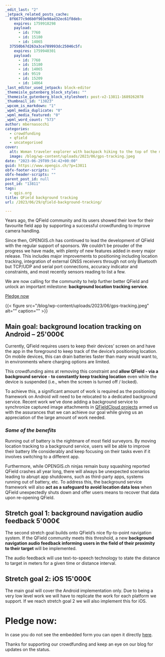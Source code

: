 ```yaml
---
_edit_last: "2"
_jetpack_related_posts_cache:
  8f6677c9d6b0f903e98ad32ec61f8deb:
    expires: 1759918298
    payload:
      - id: 7760
      - id: 15180
      - id: 14065
  37550b67d263a3ce789993dc25046c5f:
    expires: 1759940301
    payload:
      - id: 7760
      - id: 15180
      - id: 14065
      - id: 9519
      - id: 15209
      - id: 14064
_last_editor_used_jetpack: block-editor
_themeisle_gutenberg_block_styles: ""
_themeisle_gutenberg_block_stylesheet: post-v2-13811-1689262078
_thumbnail_id: "13823"
_wpcom_is_markdown: "1"
_wpml_media_duplicate: "0"
_wpml_media_featured: "0"
_wpml_word_count: "573"
author: mbernasocchi
categories:
  - crowdfunding
  - qfield
  - uncategorised
cover:
  alt: Woman traveler explorer with backpack hiking to the top of the mountain. Adventure weekend.
  image: /blog/wp-content/uploads/2023/06/gps-tracking.jpeg
date: "2023-06-29T09:54:42+00:00"
guid: https://www.opengis.ch/?p=13811
obfx-footer-scripts: ""
obfx-header-scripts: ""
parent_post_id: null
post_id: "13811"
tags:
  - qgis.org
title: QField background tracking
url: /2023/06/29/qfield-background-tracking/

---
```

Years ago, the QField community and its users showed their love for their favourite field app by supporting a successful crowdfunding to improve camera handling.

Since then, OPENGIS.ch has continued to lead the development of QField with the regular support of sponsors. We couldn’t be prouder of the progress we have made, with plenty of new features added in every major release. This includes major improvements to positioning including location tracking, integration of external GNSS receivers through not only Bluetooth but TCP/UDP and serial port connections, accuracy indicator and constraints, and most recently sensors reading to list a few.

We are now calling for the community to help further better QField and unlock an important milestone: **background location tracking service**.

[Pledge now](#pledge-now)

{{< figure src="/blog/wp-content/uploads/2023/06/gps-tracking.jpeg" alt="" caption="" >}}

## Main goal: background location tracking on Android – 25'000€

Currently, QField requires users to keep their devices’ screen on and have the app in the foreground to keep track of the device’s positioning location. On mobile devices, this can drain batteries faster than many would want to, in environments where charging options are limited.

This crowdfunding aims at removing this constraint and **allow QField - via a background service - to constantly keep tracking location** even while the device is suspended (i.e., when the screen is turned off / locked).

To achieve this, a significant amount of work is required as the positioning framework on Android will need to be relocated to a dedicated background service. Recent work we’ve done adding a background service to synchronize captured image attachments in [QFieldCloud projects](https://qfield.cloud/) armed us with the assurances that we can achieve our goal while giving us an appreciation of the large amount of work needed.

### _Some of the benefits_

Running out of battery is the nightmare of most field surveyors. By moving location tracking to a background service, users will be able to improve their battery life considerably and keep focusing on their tasks even if it involves switching to a different app.

Furthermore, while OPENGIS.ch ninjas remain busy squashing reported QField crashes all year long, there will always be unexpected scenarios leading to abrupt app shutdowns, such as third-party apps, systems running out of battery, etc. To address this, the background service framework will also **act as a safeguard to avoid location data loss** when QField unexpectedly shuts down and offer users means to recover that data upon re-opening QField.

## Stretch goal 1: background navigation audio feedback 5'000€

The second stretch goal builds onto QField’s nice fly-to-point navigation system. If the QField community meets this threshold, a new **background navigation audio feedback informing users in the field of their proximity to their target** will be implemented.

The audio feedback will use text-to-speech technology to state the distance to target in meters for a given time or distance interval.

## Stretch goal 2: iOS 15'000€

The main goal will cover the Android implementation only. Due to being a very low level work we will have to replicate the work for each platform we support. If we reach stretch goal 2 we will also implement this for iOS.

# Pledge now:

In case you do not see the embedded form you can open it directly [here](https://forms.clickup.com/2192114/f/22wqj-26041/KCQACZWJ84G4MJJ2XR).

Thanks for supporting our crowdfunding and keep an eye on our blog for updates on the status.
